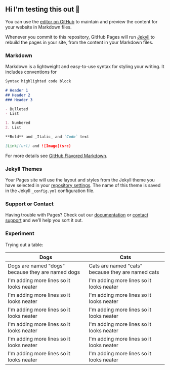 ## Hi I'm testing this out 🍭

You can use the [editor on GitHub](https://github.com/ajdgem/this-is-a-test/edit/master/index.md) to maintain and preview the content for your website in Markdown files.

Whenever you commit to this repository, GitHub Pages will run [Jekyll](https://jekyllrb.com/) to rebuild the pages in your site, from the content in your Markdown files.

### Markdown

Markdown is a lightweight and easy-to-use syntax for styling your writing. It includes conventions for

```markdown
Syntax highlighted code block

# Header 1
## Header 2
### Header 3

- Bulleted
- List

1. Numbered
2. List

**Bold** and _Italic_ and `Code` text

[Link](url) and ![Image](src)
```

For more details see [GitHub Flavored Markdown](https://guides.github.com/features/mastering-markdown/).

### Jekyll Themes

Your Pages site will use the layout and styles from the Jekyll theme you have selected in your [repository settings](https://github.com/ajdgem/this-is-a-test/settings). The name of this theme is saved in the Jekyll `_config.yml` configuration file.

### Support or Contact

Having trouble with Pages? Check out our [documentation](https://help.github.com/categories/github-pages-basics/) or [contact support](https://github.com/contact) and we’ll help you sort it out.




### Experiment

Trying out a table:

Dogs | Cats
-----|-------
Dogs are named "dogs" because they are named dogs | Cats are named "cats" because they are named cats
I'm adding more lines so it looks neater|I'm adding more lines so it looks neater
I'm adding more lines so it looks neater|I'm adding more lines so it looks neater
I'm adding more lines so it looks neater|I'm adding more lines so it looks neater
I'm adding more lines so it looks neater|I'm adding more lines so it looks neater
I'm adding more lines so it looks neater|I'm adding more lines so it looks neater
I'm adding more lines so it looks neater|I'm adding more lines so it looks neater
